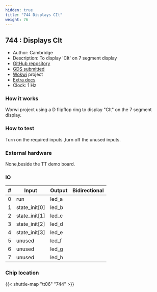 ```yaml
---
hidden: true
title: "744 Displays CIt"
weight: 76
---
```


## 744 : Displays CIt

* Author: Cambridge
* Description: To display 'CIt' on 7 segment display
* [GitHub repository](https://github.com/cittapeout/Citech)
* [GDS submitted](https://github.com/cittapeout/Citech/actions/runs/8748673309)
* [Wokwi](https://wokwi.com/projects/395522292785089537) project
* [Extra docs]()
* Clock: 1 Hz

<!---

This file is used to generate your project datasheet. Please fill in the information below and delete any unused
sections.

You can also include images in this folder and reference them in the markdown. Each image must be less than
512 kb in size, and the combined size of all images must be less than 1 MB.
-->


### How it works

Worwi project using a D flipflop ring to display "CIt" on the 7 segment display.

### How to test

Turn on the required inputs ,turn off the unused inputs.

### External hardware

None,beside the TT demo board.


### IO

| #             | Input    | Output   | Bidirectional   |
| ------------- | -------- | -------- | --------------- |
| 0 | run  | led_a  |         |
| 1 | state_init[0]  | led_b  |         |
| 2 | state_init[1]  | led_c  |         |
| 3 | state_init[2]  | led_d  |         |
| 4 | state_init[3]  | led_e  |         |
| 5 | unused  | led_f  |         |
| 6 | unused  | led_g  |         |
| 7 | unused  | led_h  |         |


### Chip location

{{< shuttle-map "tt06" "744" >}}
